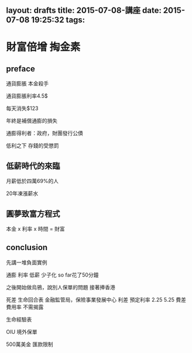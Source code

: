 layout: drafts
title: 2015-07-08-講座
date: 2015-07-08 19:25:32
tags:
---

# 財富倍增 掏金素

## preface

通貨膨脹 本金殺手

通貨膨脹利率4.5$

每天消失$123

年終是補償通膨的損失

通膨得利者：政府，財團發行公債

低利之下 存錢的受懲罰

## 低薪時代的來臨

月薪低於四萬69%的人

20年凍漲薪水

## 圓夢致富方程式

本金 x 利率 x 時間 = 財富

## conclusion

先講一堆負面實例

通膨
利率
低薪
少子化 so far花了50分鐘

之後開始做烏鴉，說別人保單的問題
接著捧香港

死差 生命回合表 金融監管局，保險事業發展中心
利差 預定利率 2.25 5.25
費差 費用率 不需揭露

生命經驗表

OIU 境外保單

500萬美金 匯款限制
